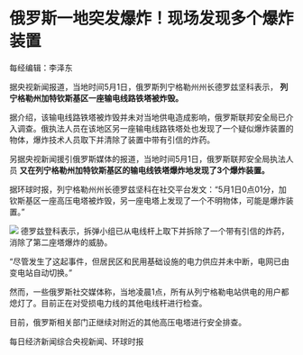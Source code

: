# 俄罗斯一地突发爆炸！现场发现多个爆炸装置

每经编辑：李泽东

据央视新闻报道，当地时间5月1日，俄罗斯列宁格勒州州长德罗兹坚科表示， **列宁格勒州加特钦斯基区一座输电线路铁塔被炸毁。**

据介绍，该输电线路铁塔被炸毁并未对当地供电造成影响，俄罗斯联邦安全局已介入调查。俄执法人员在该地区另一座输电线路铁塔处也发现了一个疑似爆炸装置的物体，爆炸技术人员取下并清除了装置中带有引信的炸药。

另据央视新闻援引俄罗斯媒体的报道，当地时间5月1日，俄罗斯联邦安全局执法人员 **又在列宁格勒州加特钦斯基区的输电线铁塔爆炸地发现了3个爆炸装置。**

据环球时报，列宁格勒州州长德罗兹坚科在社交平台发文：“5月1日0点01分，加钦斯基区一座高压电塔被炸毁，另一座电塔上发现了一个不明物体，可能是爆炸装置。”

![](https://inews.gtimg.com/om_bt/OV7apeACqvgGAhqg9aeL4tIZzHR9fZ9CIzm0EItfrLogcAA/1000)
德罗兹登科表示，拆弹小组已从电线杆上取下并拆除了一个带有引信的炸药，消除了第二座塔爆炸的威胁。

“尽管发生了这起事件，但居民区和民用基础设施的电力供应并未中断，电网已由变电站自动切换。”

然而，一些俄罗斯社交媒体称，当地凌晨1点，所有从列宁格勒电站供电的用户都熄灯了。目前正在对受损电力线的其他电线杆进行检查。

目前，俄罗斯相关部门正继续对附近的其他高压电塔进行安全排查。

每日经济新闻综合央视新闻、环球时报

